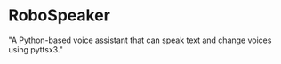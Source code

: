# RoboSpeaker
"A Python-based voice assistant that can speak text and change voices using pyttsx3."
